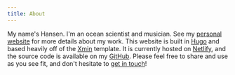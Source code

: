 ```yaml
---
title: About
---
```


My name's Hansen. I'm an ocean scientist and musician. See my
[personal website](http://hansenjohnson.org/) for more details about my work. This website is built in [Hugo](https://gohugo.io/) and based heavily off of the [Xmin](https://github.com/yihui/hugo-xmin) template. It is currently hosted on [Netlify](https://www.netlify.com/), and the source code is available on my [GitHub](https://github.com/hansenjohnson/songbook). Please feel free to share and use as you see fit, and don't hesitate to [get in touch](mailto:hansen.johnson@dal.ca)!
